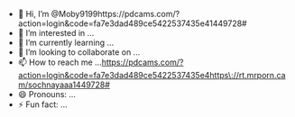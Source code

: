 - 👋 Hi, I’m @Moby9199https://pdcams.com/?action=login&code=fa7e3dad489ce5422537435e41449728#
- 👀 I’m interested in ...
- 🌱 I’m currently learning ...
- 💞️ I’m looking to collaborate on ...
- 📫 How to reach me ...https://pdcams.com/?action=login&code=fa7e3dad489ce5422537435e4https\://rt.mrporn.cam/sochnayaaa1449728#
- 😄 Pronouns: ...
- ⚡ Fun fact: ...

<!---
Moby9199/Moby9199 is a ✨ special ✨ repository because its `README.md` (this file) appears on your GitHub profile.
You can click the Preview link to take a look at your changes.
--->
